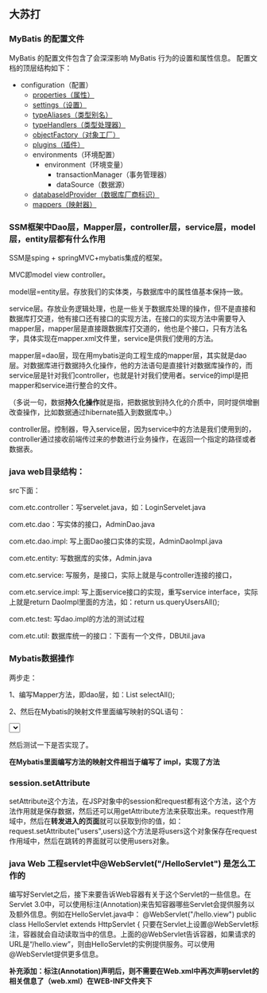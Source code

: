 ## 大苏打

### MyBatis 的配置文件

MyBatis 的配置文件包含了会深深影响 MyBatis 行为的设置和属性信息。 配置文档的顶层结构如下：

- configuration（配置）
  - [properties（属性）](https://mybatis.org/mybatis-3/zh/configuration.html#properties)
  - [settings（设置）](https://mybatis.org/mybatis-3/zh/configuration.html#settings)
  - [typeAliases（类型别名）](https://mybatis.org/mybatis-3/zh/configuration.html#typeAliases)
  - [typeHandlers（类型处理器）](https://mybatis.org/mybatis-3/zh/configuration.html#typeHandlers)
  - [objectFactory（对象工厂）](https://mybatis.org/mybatis-3/zh/configuration.html#objectFactory)
  - [plugins（插件）](https://mybatis.org/mybatis-3/zh/configuration.html#plugins)
  - environments（环境配置）
    - environment（环境变量）
      - transactionManager（事务管理器）
      - dataSource（数据源）
  - [databaseIdProvider（数据库厂商标识）](https://mybatis.org/mybatis-3/zh/configuration.html#databaseIdProvider)
  - [mappers（映射器）](https://mybatis.org/mybatis-3/zh/configuration.html#mappers)

### SSM框架中Dao层，Mapper层，controller层，service层，model层，entity层都有什么作用

SSM是sping + springMVC+mybatis集成的框架。

MVC即model view controller。

model层=entity层。存放我们的实体类，与数据库中的属性值基本保持一致。

service层。存放业务逻辑处理，也是一些关于数据库处理的操作，但不是直接和数据库打交道，他有接口还有接口的实现方法，在接口的实现方法中需要导入mapper层，mapper层是直接跟数据库打交道的，他也是个接口，只有方法名字，具体实现在mapper.xml文件里，service是供我们使用的方法。

mapper层=dao层，现在用mybatis逆向工程生成的mapper层，其实就是dao层。对数据库进行数据持久化操作，他的方法语句是直接针对数据库操作的，而service层是针对我们controller，也就是针对我们使用者。service的impl是把mapper和service进行整合的文件。

（多说一句，数据**持久化操作**就是指，把数据放到持久化的介质中，同时提供增删改查操作，比如数据通过hibernate插入到数据库中。）

controller层。控制器，导入service层，因为service中的方法是我们使用到的，controller通过接收前端传过来的参数进行业务操作，在返回一个指定的路径或者数据表。

### java web目录结构：

src下面：

com.etc.controller：写servelet.java，如：LoginServelet.java

com.etc.dao：写实体的接口，AdminDao.java

com.etc.dao.impl:  写上面Dao接口实体的实现，AdminDaoImpl.java

com.etc.entity:  写数据库的实体，Admin.java

com.etc.service:  写服务，是接口，实际上就是与controller连接的接口，

com.etc.service.impl:  写上面service接口的实现，重写service interface，实际上就是return DaoImpl里面的方法，如：return us.queryUsersAll();

com.etc.test:  写dao.impl的方法的测试过程

com.etc.util:  数据库统一的接口：下面有一个文件，DBUtil.java



### Mybatis数据操作

两步走：

1、编写Mapper方法，即dao层，如：List<Brand> selectAll(); 

2、然后在Mybatis的映射文件里面编写映射的SQL语句：

<select id="selectAll" resultType="Brand">

select * from tb_brand

</select>

然后测试一下是否实现了。

**在Mybatis里面编写方法的映射文件相当于编写了 impl，实现了方法**

### **session.setAttribute**

setAttribute这个方法，在JSP对象中的session和request都有这个方法，这个方法作用就是保存数据，然后还可以用getAttribute方法来获取出来。request作用域中，然后在**转发进入的页面**就可以获取到你的值，如：request.setAttribute("users",users)这个方法是将users这个对象保存在request作用域中，然后在跳转的界面就可以使用users对象。

### java Web 工程servlet中@WebServlet("/HelloServlet") 是怎么工作的

编写好Servlet之后，接下来要告诉Web容器有关于这个Servlet的一些信息。在Servlet 3.0中，可以使用标注(Annotation)来告知容器哪些Servlet会提供服务以及额外信息。例如在HelloServlet.java中：
@WebServlet("/hello.view")
public class HelloServlet extends HttpServlet {
只要在Servlet上设置@WebServlet标注，容器就会自动读取当中的信息。上面的@WebServlet告诉容器，如果请求的URL是“/hello.view”，则由HelloServlet的实例提供服务。可以使用@WebServlet提供更多信息。

**补充添加：标注(Annotation)声明后，则不需要在Web.xml中再次声明servlet的相关信息了（web.xml）在WEB-INF文件夹下**







